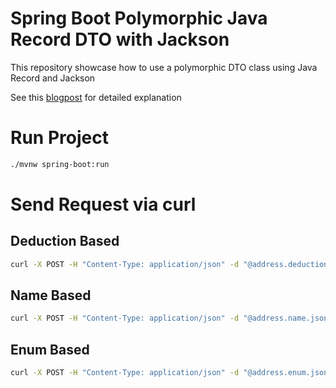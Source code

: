# Spring Boot Polymorphic Java Record DTO with Jackson

This repository showcase how to use a polymorphic DTO class using Java Record and Jackson

See this [blogpost](https://bwgjoseph.com/polymorphic-java-record-dto-with-jackson) for detailed explanation

# Run Project

```sh
./mvnw spring-boot:run
```

# Send Request via curl

## Deduction Based

```sh
curl -X POST -H "Content-Type: application/json" -d "@address.deduction.json" localhost:8080/deduction/addresses | jq '.'
```

## Name Based

```sh
curl -X POST -H "Content-Type: application/json" -d "@address.name.json" localhost:8080/name/addresses | jq '.'
```

## Enum Based

```sh
curl -X POST -H "Content-Type: application/json" -d "@address.enum.json" localhost:8080/enum/addresses | jq '.'
```